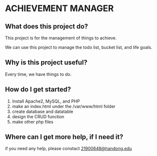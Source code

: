 # ACHIEVEMENT MANAGER



## What does this project do?
This project is for the management of things to achieve.

We can use this project to manage the todo list, bucket list, and life goals.

## Why is this project useful?
Every time, we have things to do. 


## How do I get started?
1. Install Apache2, MySQL, and PHP
2. make an index.html under the /var/www/html folder
3. create database and datatable
4. design the CRUD function
5. make other php files

## Where can I get more help, if I need it?
if you need any help, please constact 21900648@handong.edu
